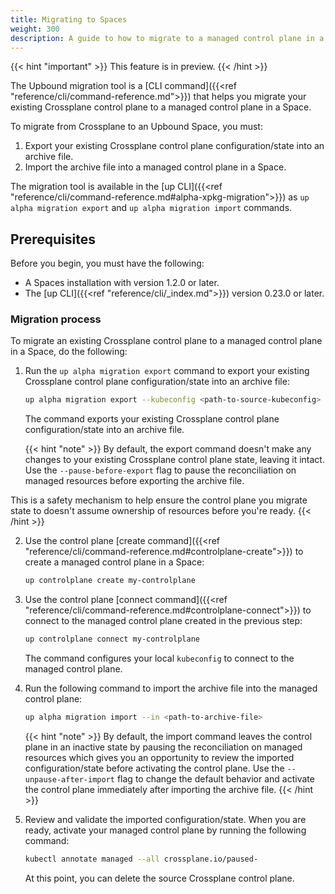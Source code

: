 ```yaml
---
title: Migrating to Spaces
weight: 300
description: A guide to how to migrate to a managed control plane in a Space
---
```


{{< hint "important" >}}
This feature is in preview.
{{< /hint >}}

The Upbound migration tool is a [CLI command]({{<ref "reference/cli/command-reference.md">}}) that helps you migrate your existing Crossplane control plane to a managed control plane in a Space.

To migrate from Crossplane to an Upbound Space, you must:

1. Export your existing Crossplane control plane configuration/state into an archive file.
2. Import the archive file into a managed control plane in a Space.

The migration tool is available in the [up CLI]({{<ref "reference/cli/command-reference.md#alpha-xpkg-migration">}}) as
`up alpha migration export` and `up alpha migration import` commands.

## Prerequisites

Before you begin, you must have the following:
- A Spaces installation with version 1.2.0 or later.
- The [up CLI]({{<ref "reference/cli/_index.md">}}) version 0.23.0 or later.

### Migration process

To migrate an existing Crossplane control plane to a managed control plane in a Space, do the following:

1. Run the `up alpha migration export` command to export your existing Crossplane control plane configuration/state into an archive file:

    ```bash
    up alpha migration export --kubeconfig <path-to-source-kubeconfig> --out <path-to-archive-file>
    ```

    The command exports your existing Crossplane control plane configuration/state into an archive file.

    {{< hint "note" >}}
  By default, the export command doesn't make any changes to your existing Crossplane control plane state, leaving it intact. Use the `--pause-before-export` flag to pause the
     reconciliation on managed resources before exporting the archive file.
    
  This is a safety mechanism to help ensure the control plane you migrate state to doesn't assume ownership of resources before
    you're ready.
    {{< /hint >}}

2. Use the control plane [create command]({{<ref "reference/cli/command-reference.md#controlplane-create">}}) to create a managed
control plane in a Space:

    ```bash
    up controlplane create my-controlplane
    ```

3. Use the control plane [connect command]({{<ref "reference/cli/command-reference.md#controlplane-connect">}}) to connect to the
managed control plane created in the previous step:

    ```bash
    up controlplane connect my-controlplane
    ```

    The command configures your local `kubeconfig` to connect to the managed control plane.

4. Run the following command to import the archive file into the managed control plane:

    ```bash
    up alpha migration import --in <path-to-archive-file>
    ```

   {{< hint "note" >}}
   By default, the import command leaves the control plane in an inactive state by pausing the reconciliation on managed
   resources which gives you an opportunity to review the imported configuration/state before activating the control plane.
   Use the `--unpause-after-import` flag to change the default behavior and activate the control plane immediately after
   importing the archive file.
   {{< /hint >}}

5. Review and validate the imported configuration/state. When you are ready, activate your managed
   control plane by running the following command:

    ```bash
    kubectl annotate managed --all crossplane.io/paused-
    ```

   At this point, you can delete the source Crossplane control plane.
 